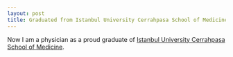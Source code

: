 ```yaml
---
layout: post
title: Graduated from Istanbul University Cerrahpasa School of Medicine
---
```

Now I am a physician as a proud graduate of [Istanbul University Cerrahpasa School of Medicine](https://www.istanbulc.edu.tr/en/_).
